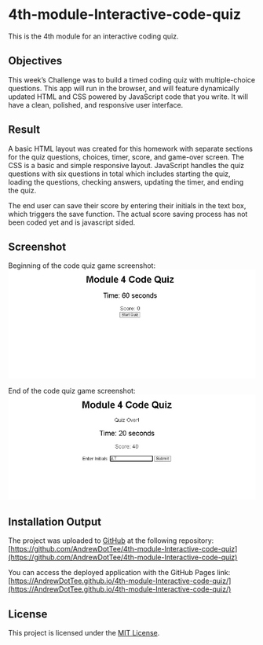 # 4th-module-Interactive-code-quiz
This is the 4th module for an interactive coding quiz.

## Objectives
This week’s Challenge was to build a timed coding quiz with multiple-choice questions. This app will run in the browser, and will feature dynamically updated HTML and CSS powered by JavaScript code that you write. It will have a clean, polished, and responsive user interface. 

## Result
A basic HTML layout was created for this homework with separate sections for the quiz questions, choices, timer, score, and game-over screen. The CSS is a basic and simple responsive layout. JavaScript handles the quiz questions with six questions in total which includes starting the quiz, loading the questions, checking answers, updating the timer, and ending the quiz. 

The end user can save their score by entering their initials in the text box, which triggers the save function. The actual score saving process has not been coded yet and is javascript sided.

## Screenshot

Beginning of the code quiz game screenshot:
![](https://github.com/AndrewDotTee/4th-module-Interactive-code-quiz/blob/main/assets/module-4-beginning-of-game-screenshot.jpg)

End of the code quiz game screenshot:
![](https://github.com/AndrewDotTee/4th-module-Interactive-code-quiz/blob/main/assets/module-4-end-of-game-screenshot.jpg)


## Installation Output
The project was uploaded to [GitHub](https://github.com/) at the following repository:
[https://github.com/AndrewDotTee/4th-module-Interactive-code-quiz](https://github.com/AndrewDotTee/4th-module-Interactive-code-quiz)

You can access the deployed application with the GitHub Pages link:
[https://AndrewDotTee.github.io/4th-module-Interactive-code-quiz/](https://AndrewDotTee.github.io/4th-module-Interactive-code-quiz/)

## License
This project is licensed under the [MIT License](https://github.com/AndrewDotTee/4th-module-interactive-code-quiz/blob/main/LICENSE).
